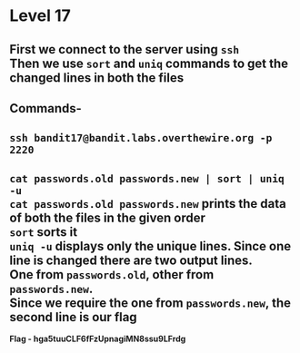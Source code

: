 # Level 17
First we connect to the server using `ssh`<br/>
Then we use `sort` and `uniq` commands to get the changed lines in both the files<br/>
---
Commands-
---
`ssh bandit17@bandit.labs.overthewire.org -p 2220`
---
`cat passwords.old passwords.new | sort | uniq -u`<br/>
`cat passwords.old passwords.new` prints the data of both the files in the given order<br/>
`sort` sorts it<br/>
`uniq -u` displays only the unique lines. Since one line is changed there are two output lines.<br/>
One from `passwords.old`, other from `passwords.new`.<br/>
Since we require the one from `passwords.new`, the second line is our flag<br/>
---
**Flag - hga5tuuCLF6fFzUpnagiMN8ssu9LFrdg**